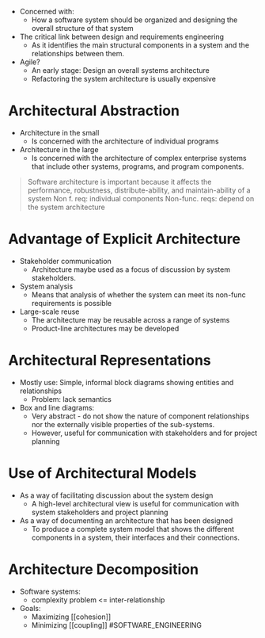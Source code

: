 * Concerned with:
	* How a software system should be organized and designing the overall structure of that system 
* The critical link between design and requirements engineering
	* As it identifies the main structural components in a system and the relationships between them.
* Agile?
	* An early stage: Design an overall systems architecture
	* Refactoring the system architecture is usually expensive
# Architectural Abstraction
* Architecture in the small
	* Is concerned with the architecture of individual programs
* Architecture in the large
	* Is concerned with the architecture of complex enterprise systems that include other systems, programs, and program components.
> Software architecture is important because it affects the performance, robustness, distribute-ability, and maintain-ability of a system
> 	Non f. req: individual components
> 	Non-func. reqs: depend on the system architecture
# Advantage of Explicit Architecture
* Stakeholder communication
	* Architecture maybe used as a focus of discussion by system stakeholders.
* System analysis
	* Means that analysis of whether the system can meet its non-func requirements is possible
* Large-scale reuse
	* The architecture may be reusable across a range of systems
	* Product-line architectures may be developed
# Architectural Representations
* Mostly use: Simple, informal block diagrams showing entities and relationships
	* Problem: lack semantics
* Box and line diagrams:
	* Very abstract - do not show the nature of component relationships nor the externally visible properties of the sub-systems.
	* However, useful for communication with stakeholders and for project planning
# Use of Architectural Models
* As a way of facilitating discussion about the system design
	* A high-level architectural view is useful for communication with system stakeholders and project planning
* As a way of documenting an architecture that has been designed
	* To produce a complete system model that shows the different components in a system, their interfaces and their connections.
# Architecture Decomposition
* Software systems:
	* complexity problem <= inter-relationship
* Goals:
	* Maximizing [[cohesion]]
	* Minimizing [[coupling]]
#SOFTWARE_ENGINEERING 
